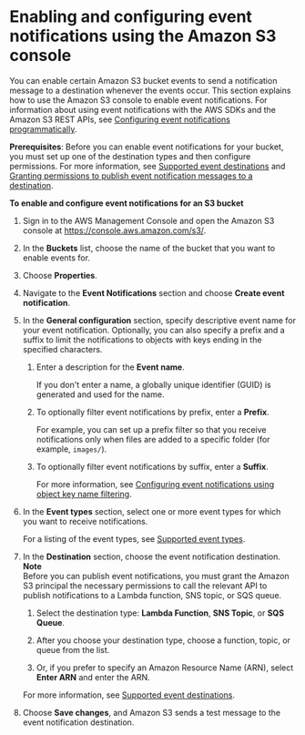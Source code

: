 # Enabling and configuring event notifications using the Amazon S3 console<a name="enable-event-notifications"></a>

You can enable certain Amazon S3 bucket events to send a notification message to a destination whenever the events occur\. This section explains how to use the Amazon S3 console to enable event notifications\. For information about using event notifications with the AWS SDKs and the Amazon S3 REST APIs, see [Configuring event notifications programmatically](how-to-enable-disable-notification-intro.md#event-notification-configuration)\. 

**Prerequisites**: Before you can enable event notifications for your bucket, you must set up one of the destination types and then configure permissions\. For more information, see [Supported event destinations](notification-how-to-event-types-and-destinations.md#supported-notification-destinations) and [Granting permissions to publish event notification messages to a destination](grant-destinations-permissions-to-s3.md)\.

**To enable and configure event notifications for an S3 bucket**

1. Sign in to the AWS Management Console and open the Amazon S3 console at [https://console\.aws\.amazon\.com/s3/](https://console.aws.amazon.com/s3/)\.

1. In the **Buckets** list, choose the name of the bucket that you want to enable events for\.

1. Choose **Properties**\.

1. Navigate to the **Event Notifications** section and choose **Create event notification**\.

1. In the **General configuration** section, specify descriptive event name for your event notification\. Optionally, you can also specify a prefix and a suffix to limit the notifications to objects with keys ending in the specified characters\.

   1. Enter a description for the **Event name**\.

      If you don't enter a name, a globally unique identifier \(GUID\) is generated and used for the name\. 

   1. To optionally filter event notifications by prefix, enter a **Prefix**\. 

      For example, you can set up a prefix filter so that you receive notifications only when files are added to a specific folder \(for example, `images/`\)\. 

   1. To optionally filter event notifications by suffix, enter a **Suffix**\. 

      For more information, see [Configuring event notifications using object key name filtering](notification-how-to-filtering.md)\. 

1. In the **Event types** section, select one or more event types for which you want to receive notifications\. 

   For a listing of the event types, see [Supported event types](notification-how-to-event-types-and-destinations.md#supported-notification-event-types)\.

1. In the **Destination** section, choose the event notification destination\. 
**Note**  
Before you can publish event notifications, you must grant the Amazon S3 principal the necessary permissions to call the relevant API to publish notifications to a Lambda function, SNS topic, or SQS queue\.

   1. Select the destination type: **Lambda Function**, **SNS Topic**, or **SQS Queue**\.

   1. After you choose your destination type, choose a function, topic, or queue from the list\.

   1. Or, if you prefer to specify an Amazon Resource Name \(ARN\), select **Enter ARN** and enter the ARN\.

   For more information, see [Supported event destinations](notification-how-to-event-types-and-destinations.md#supported-notification-destinations)\.

1. Choose **Save changes**, and Amazon S3 sends a test message to the event notification destination\.